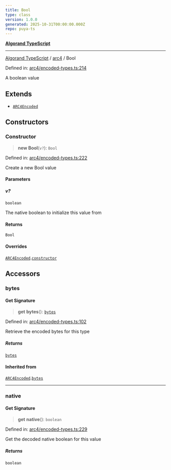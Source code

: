 ```yaml
---
title: Bool
type: class
version: 1.0.0
generated: 2025-10-31T00:00:00.000Z
repo: puya-ts
---
```


[**Algorand TypeScript**](/reference/algorand-typescript/api/readme/)

---

[Algorand TypeScript](docs/_md/modules) / [arc4](docs/_md/arc4/README) / Bool

Defined in: [arc4/encoded-types.ts:214](https://github.com/algorandfoundation/puya-ts/blob/main/packages/algo-ts/src/arc4/encoded-types.ts#L214)

A boolean value

## Extends

- [`ARC4Encoded`](ARC4Encoded)

## Constructors

### Constructor

> **new Bool**(`v?`): `Bool`

Defined in: [arc4/encoded-types.ts:222](https://github.com/algorandfoundation/puya-ts/blob/main/packages/algo-ts/src/arc4/encoded-types.ts#L222)

Create a new Bool value

#### Parameters

##### v?

`boolean`

The native boolean to initialize this value from

#### Returns

`Bool`

#### Overrides

[`ARC4Encoded`](ARC4Encoded).[`constructor`](ARC4Encoded#constructor)

## Accessors

### bytes

#### Get Signature

> **get** **bytes**(): [`bytes`](/reference/algorand-typescript/api/index/type-aliases/bytes/)

Defined in: [arc4/encoded-types.ts:102](https://github.com/algorandfoundation/puya-ts/blob/main/packages/algo-ts/src/arc4/encoded-types.ts#L102)

Retrieve the encoded bytes for this type

##### Returns

[`bytes`](/reference/algorand-typescript/api/index/type-aliases/bytes/)

#### Inherited from

[`ARC4Encoded`](ARC4Encoded).[`bytes`](ARC4Encoded#bytes)

---

### native

#### Get Signature

> **get** **native**(): `boolean`

Defined in: [arc4/encoded-types.ts:229](https://github.com/algorandfoundation/puya-ts/blob/main/packages/algo-ts/src/arc4/encoded-types.ts#L229)

Get the decoded native boolean for this value

##### Returns

`boolean`
